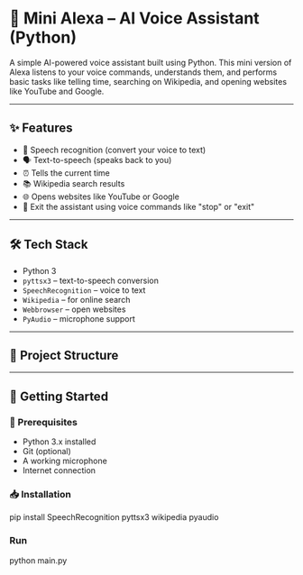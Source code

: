 # 🧠 Mini Alexa – AI Voice Assistant (Python)

A simple AI-powered voice assistant built using Python. This mini version of Alexa listens to your voice commands, understands them, and performs basic tasks like telling time, searching on Wikipedia, and opening websites like YouTube and Google.

---

## ✨ Features

- 🎤 Speech recognition (convert your voice to text)
- 🗣️ Text-to-speech (speaks back to you)
- ⏰ Tells the current time
- 📚 Wikipedia search results
- 🌐 Opens websites like YouTube or Google
- 🛑 Exit the assistant using voice commands like "stop" or "exit"

---

## 🛠️ Tech Stack

- Python 3
- `pyttsx3` – text-to-speech conversion
- `SpeechRecognition` – voice to text
- `Wikipedia` – for online search
- `Webbrowser` – open websites
- `PyAudio` – microphone support

---

## 📁 Project Structure


---

## 🚀 Getting Started

### 🔧 Prerequisites

- Python 3.x installed
- Git (optional)
- A working microphone
- Internet connection

### 📥 Installation

pip install SpeechRecognition pyttsx3 wikipedia pyaudio

### Run
python main.py
